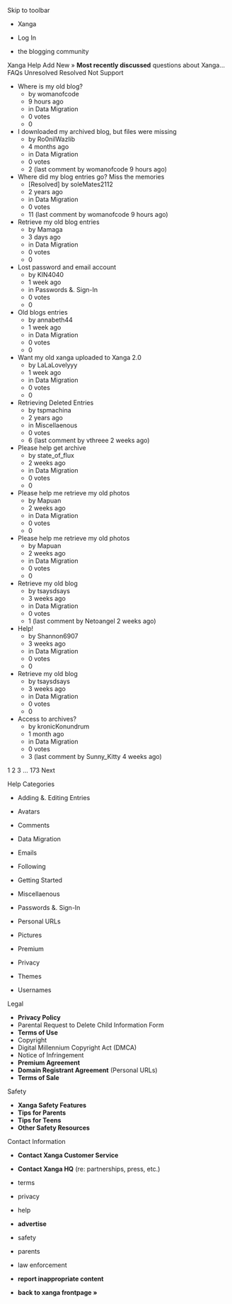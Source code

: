 Skip to toolbar

*   Xanga

*   Log In

*   the blogging community

Xanga Help Add New » **Most recently discussed** questions about Xanga… FAQs Unresolved Resolved Not Support

*   Where is my old blog?
    *   by womanofcode
    *   9 hours ago
    *   in Data Migration
    *   0 votes
    *   0
*   I downloaded my archived blog, but files were missing
    *   by Ro0nilWazlib
    *   4 months ago
    *   in Data Migration
    *   0 votes
    *   2 (last comment by womanofcode 9 hours ago)
*   Where did my blog entries go? Miss the memories
    *   \[Resolved\] by soleMates2112
    *   2 years ago
    *   in Data Migration
    *   0 votes
    *   11 (last comment by womanofcode 9 hours ago)
*   Retrieve my old blog entries
    *   by Mamaga
    *   3 days ago
    *   in Data Migration
    *   0 votes
    *   0
*   Lost password and email account
    *   by KIN4040
    *   1 week ago
    *   in Passwords &. Sign-In
    *   0 votes
    *   0
*   Old blogs entries
    *   by annabeth44
    *   1 week ago
    *   in Data Migration
    *   0 votes
    *   0
*   Want my old xanga uploaded to Xanga 2.0
    *   by LaLaLovelyyy
    *   1 week ago
    *   in Data Migration
    *   0 votes
    *   0
*   Retrieving Deleted Entries
    *   by tspmachina
    *   2 years ago
    *   in Miscellaenous
    *   0 votes
    *   6 (last comment by vthreee 2 weeks ago)
*   Please help get archive
    *   by state\_of\_flux
    *   2 weeks ago
    *   in Data Migration
    *   0 votes
    *   0
*   Please help me retrieve my old photos
    *   by Mapuan
    *   2 weeks ago
    *   in Data Migration
    *   0 votes
    *   0
*   Please help me retrieve my old photos
    *   by Mapuan
    *   2 weeks ago
    *   in Data Migration
    *   0 votes
    *   0
*   Retrieve my old blog
    *   by tsaysdsays
    *   3 weeks ago
    *   in Data Migration
    *   0 votes
    *   1 (last comment by Netoangel 2 weeks ago)
*   Help!
    *   by Shannon6907
    *   3 weeks ago
    *   in Data Migration
    *   0 votes
    *   0
*   Retrieve my old blog
    *   by tsaysdsays
    *   3 weeks ago
    *   in Data Migration
    *   0 votes
    *   0
*   Access to archives?
    *   by kronicKonundrum
    *   1 month ago
    *   in Data Migration
    *   0 votes
    *   3 (last comment by Sunny\_Kitty 4 weeks ago)

1 2 3 ... 173 Next

Help Categories

*   Adding &. Editing Entries
*   Avatars
*   Comments
*   Data Migration
*   Emails
*   Following
*   Getting Started
*   Miscellaenous

*   Passwords &. Sign-In
*   Personal URLs
*   Pictures
*   Premium
*   Privacy
*   Themes
*   Usernames

Legal

*   **Privacy Policy**
*   Parental Request to Delete Child Information Form
*   **Terms of Use**
*   Copyright
*   Digital Millennium Copyright Act (DMCA)
*   Notice of Infringement
*   **Premium Agreement**
*   **Domain Registrant Agreement** (Personal URLs)
*   **Terms of Sale**

Safety

*   **Xanga Safety Features**
*   **Tips for Parents**
*   **Tips for Teens**
*   **Other Safety Resources**

Contact Information

*   **Contact Xanga Customer Service**
*   **Contact Xanga HQ** (re: partnerships, press, etc.)

*   terms
*   privacy
*   help
*   **advertise**

*   safety
*   parents
*   law enforcement
*   **report inappropriate content**

*   **back to xanga frontpage »**